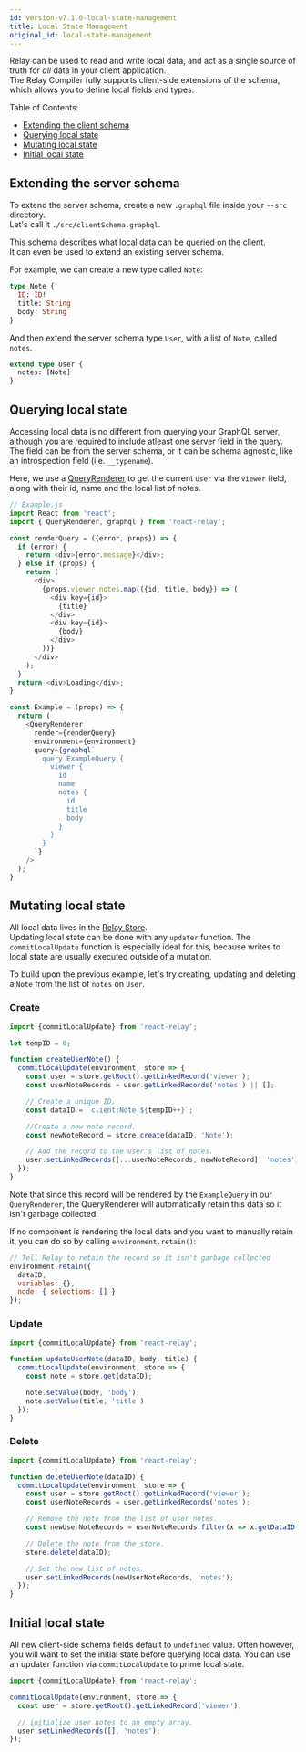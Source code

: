 ```yaml
---
id: version-v7.1.0-local-state-management
title: Local State Management
original_id: local-state-management
---
```


Relay can be used to read and write local data, and act as a single source of truth for *all* data in your client application.  
The Relay Compiler fully supports client-side extensions of the schema, which allows you to define local fields and types.  

Table of Contents:

- [Extending the client schema](#extending-the-client-schema)
- [Querying local state](#querying-local-state)
- [Mutating local state](#mutating-local-state)
- [Initial local state](#initial-local-state)

## Extending the server schema

To extend the server schema, create a new `.graphql` file inside your `--src` directory.  
Let's call it `./src/clientSchema.graphql`.

This schema describes what local data can be queried on the client.  
It can even be used to extend an existing server schema.

For example, we can create a new type called `Note`:

```graphql
type Note {
  ID: ID!
  title: String
  body: String
}
```

And then extend the server schema type `User`, with a list of `Note`, called `notes`.

```graphql
extend type User {
  notes: [Note]
}
```

## Querying local state

Accessing local data is no different from querying your GraphQL server, although you are required to include atleast one server field in the query.
The field can be from the server schema, or it can be schema agnostic, like an introspection field (i.e. `__typename`).

Here, we use a [QueryRenderer](./query-renderer) to get the current `User` via the `viewer` field, along with their id, name and the local list of notes.

```javascript
// Example.js
import React from 'react';
import { QueryRenderer, graphql } from 'react-relay';

const renderQuery = ({error, props}) => {
  if (error) {
    return <div>{error.message}</div>;
  } else if (props) {
    return (
      <div>
        {props.viewer.notes.map(({id, title, body}) => (
          <div key={id}>
            {title}
          </div>
          <div key={id}>
            {body}
          </div>
        ))}
      </div>
    );
  }
  return <div>Loading</div>;
}

const Example = (props) => {
  return (
    <QueryRenderer
      render={renderQuery}
      environment={environment}
      query={graphql`
        query ExampleQuery {
          viewer {
            id
            name
            notes {
              id
              title
              body
            }
          }
        }
      `}
    />
  );
}
```

## Mutating local state

All local data lives in the [Relay Store](./relay-store).  
Updating local state can be done with any `updater` function.
The `commitLocalUpdate` function is especially ideal for this, because writes to local state are usually executed outside of a mutation.

To build upon the previous example, let's try creating, updating and deleting a `Note` from the list of `notes` on `User`.

### Create

```javascript
import {commitLocalUpdate} from 'react-relay';

let tempID = 0;

function createUserNote() {
  commitLocalUpdate(environment, store => {
    const user = store.getRoot().getLinkedRecord('viewer');
    const userNoteRecords = user.getLinkedRecords('notes') || [];

    // Create a unique ID.
    const dataID = `client:Note:${tempID++}`;

    //Create a new note record.
    const newNoteRecord = store.create(dataID, 'Note');

    // Add the record to the user's list of notes.
    user.setLinkedRecords([...userNoteRecords, newNoteRecord], 'notes');
  });
}
```

Note that since this record will be rendered by the `ExampleQuery` in our `QueryRenderer`, the QueryRenderer will automatically retain this data so it isn't garbage collected.

If no component is rendering the local data and you want to manually retain it, you can do so by calling `environment.retain()`:

```javascript
// Tell Relay to retain the record so it isn't garbage collected
environment.retain({
  dataID,
  variables: {},
  node: { selections: [] }
});
```

### Update

```javascript
import {commitLocalUpdate} from 'react-relay';

function updateUserNote(dataID, body, title) {
  commitLocalUpdate(environment, store => {
    const note = store.get(dataID);

    note.setValue(body, 'body');
    note.setValue(title, 'title')
  });
}
```

### Delete

```javascript
import {commitLocalUpdate} from 'react-relay';

function deleteUserNote(dataID) {
  commitLocalUpdate(environment, store => {
    const user = store.getRoot().getLinkedRecord('viewer');
    const userNoteRecords = user.getLinkedRecords('notes');

    // Remove the note from the list of user notes.
    const newUserNoteRecords = userNoteRecords.filter(x => x.getDataID() !== dataID);

    // Delete the note from the store.
    store.delete(dataID);

    // Set the new list of notes.
    user.setLinkedRecords(newUserNoteRecords, 'notes');
  });
}
```

## Initial local state

All new client-side schema fields default to `undefined` value. Often however, you will want to set the initial state before querying local data.
You can use an updater function via `commitLocalUpdate` to prime local state.

```javascript
import {commitLocalUpdate} from 'react-relay';

commitLocalUpdate(environment, store => {
  const user = store.getRoot().getLinkedRecord('viewer');

  // initialize user notes to an empty array.
  user.setLinkedRecords([], 'notes');
});
```

